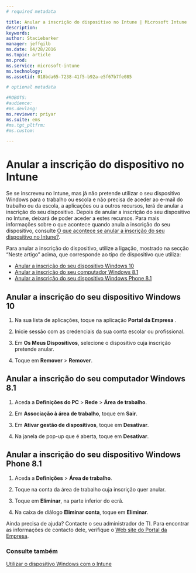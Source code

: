 ```yaml
---
# required metadata

title: Anular a inscrição do dispositivo no Intune | Microsoft Intune
description:
keywords:
author: Staciebarker
manager: jeffgilb
ms.date: 04/28/2016
ms.topic: article
ms.prod:
ms.service: microsoft-intune
ms.technology:
ms.assetid: 018bda65-7238-41f5-b92a-e5f67b7fe085

# optional metadata

#ROBOTS:
#audience:
#ms.devlang:
ms.reviewer: priyar
ms.suite: ems
#ms.tgt_pltfrm:
#ms.custom:

---
```



# Anular a inscrição do dispositivo no Intune

Se se inscreveu no Intune, mas já não pretende utilizar o seu dispositivo Windows para o trabalho ou escola e não precisa de aceder ao e-mail do trabalho ou da escola, a aplicações ou a outros recursos, terá de anular a inscrição do seu dispositivo. Depois de anular a inscrição do seu dispositivo no Intune, deixará de poder aceder a estes recursos. Para mais informações sobre o que acontece quando anula a inscrição do seu dispositivo, consulte [O que acontece se anular a inscrição do seu dispositivo no Intune?](what-happens-if-you-unenroll-your-device-from-intune-windows.md).

Para anular a inscrição do dispositivo, utilize a ligação, mostrado na secção “Neste artigo” acima, que corresponde ao tipo de dispositivo que utiliza:

-   [Anular a inscrição do seu dispositivo Windows 10](#unenroll-your-windows-10-device)
-   [Anular a inscrição do seu computador Windows 8.1](#unenroll-your-windows-8-1-computer)
-   [Anular a inscrição do seu dispositivo Windows Phone 8.1](#unenroll-your-windows-phone-8-1-device)

## Anular a inscrição do seu dispositivo Windows 10

1.  Na sua lista de aplicações, toque na aplicação **Portal da Empresa** .

2.  Inicie sessão com as credenciais da sua conta escolar ou profissional.

3.  Em **Os Meus Dispositivos**, selecione o dispositivo cuja inscrição pretende anular.

4.  Toque em **Remover** &gt; **Remover**.

## Anular a inscrição do seu computador Windows 8.1

1.  Aceda a **Definições do PC** &gt; **Rede** &gt; **Área de trabalho**.

2.  Em **Associação à área de trabalho**, toque em **Sair**.

3.  Em **Ativar gestão de dispositivos**, toque em **Desativar**.

4.  Na janela de pop-up que é aberta, toque em **Desativar**.

## Anular a inscrição do seu dispositivo Windows Phone 8.1

1.  Aceda a **Definições** &gt; **Área de trabalho**.

2.  Toque na conta da área de trabalho cuja inscrição quer anular.

3.  Toque em **Eliminar**, na parte inferior do ecrã.

4.  Na caixa de diálogo **Eliminar conta**, toque em **Eliminar**.

Ainda precisa de ajuda? Contacte o seu administrador de TI. Para encontrar as informações de contacto dele, verifique o [Web site do Portal da Empresa](http://portal.manage.microsoft.com).

### Consulte também
[Utilizar o dispositivo Windows com o Intune](using-your-windows-device-with-intune.md)

<!--HONumber=Jun16_HO2-->


